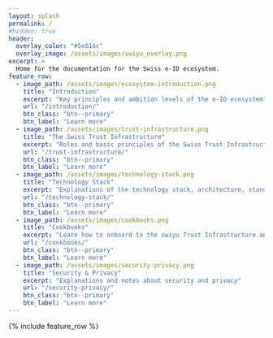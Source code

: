 ```yaml
---
layout: splash
permalink: /
#hidden: true
header:
  overlay_color: "#5e616c"
  overlay_image: /assets/images/swiyu_overlay.png
excerpt: >
  Home for the documentation for the Swiss e-ID ecosystem. 
feature_row:
  - image_path: /assets/images/ecosystem-introduction.png
    title: "Introduction"
    excerpt: "Key principles and ambition levels of the e-ID ecosystem"
    url: "/introduction/"
    btn_class: "btn--primary"
    btn_label: "Learn more"
  - image_path: /assets/images/trust-infrastructure.png
    title: "The Swiss Trust Infrastructure"
    excerpt: "Roles and basic principles of the Swiss Trust Infrastructure"
    url: "/trust-infrastructure/"
    btn_class: "btn--primary"
    btn_label: "Learn more"
  - image_path: /assets/images/technology-stack.png
    title: "Technology Stack"
    excerpt: "Explanations of the technology stack, architecture, standards, and approaches"
    url: "/technology-stack/"
    btn_class: "btn--primary"
    btn_label: "Learn more"
  - image_path: /assets/images/cookbooks.png
    title: "Cookbooks"
    excerpt: "Learn how to onboard to the swiyu Trust Infrastructure and to manage your use case"
    url: "/cookbooks/"
    btn_class: "btn--primary"
    btn_label: "Learn more"
  - image_path: /assets/images/security-privacy.png
    title: "Security & Privacy"
    excerpt: "Explanations and notes about security and privacy"
    url: "/security-privacy/"
    btn_class: "btn--primary"
    btn_label: "Learn more"   
---
```


{% include feature_row %}
